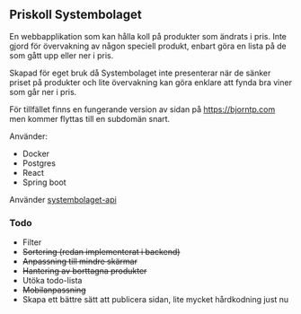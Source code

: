 ## Priskoll Systembolaget
En webbapplikation som kan hålla koll på produkter som ändrats i pris. Inte gjord för övervakning av någon speciell produkt, enbart göra en lista på de som gått upp eller ner i pris.

Skapad för eget bruk då Systembolaget inte presenterar när de sänker priset på produkter och lite övervakning kan göra enklare att fynda bra viner som går ner i pris.

För tillfället finns en fungerande version av sidan på https://bjorntp.com men kommer flyttas till en subdomän snart.

Använder:
<ul>
<li>Docker</li>
<li>Postgres</li>
<li>React</li>
<li>Spring boot</li>
</ul>

Använder [systembolaget-api](https://github.com/AlexGustafsson/systembolaget-api)

### Todo
- Filter
- ~~Sortering (redan implementerat i backend)~~
- ~~Anpassning till mindre skärmar~~
- ~~Hantering av borttagna produkter~~
- Utöka todo-lista
- ~~Mobilanpassning~~
- Skapa ett bättre sätt att publicera sidan, lite mycket hårdkodning just nu
